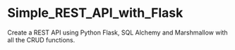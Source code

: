 # Simple_REST_API_with_Flask
Create a REST API using Python Flask, SQL Alchemy and Marshmallow with all the CRUD functions.
